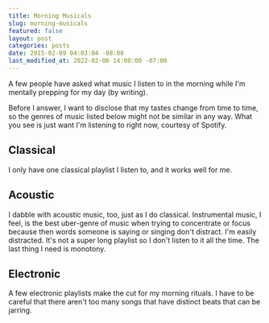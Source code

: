 ```yaml
---
title: Morning Musicals
slug: morning-musicals
featured: false
layout: post
categories: posts
date: 2015-02-09 04:03:04 -08:00
last_modified_at: 2022-02-06 14:00:00 -07:00
---
```


A few people have asked what music I listen to in the morning while I'm mentally prepping for my day (by writing).

Before I answer, I want to disclose that my tastes change from time to time, so the genres of music listed below might not be similar in any way. What you see is just want I'm listening to right now, courtesy of Spotify.

## Classical

I only have one classical playlist I listen to, and it works well for me.

## Acoustic

I dabble with acoustic music, too, just as I do classical. Instrumental music, I feel, is the best uber-genre of music when trying to concentrate or focus because then words someone is saying or singing don't distract. I'm easily distracted. It's not a super long playlist so I don't listen to it all the time. The last thing I need is monotony.

## Electronic

A few electronic playlists make the cut for my morning rituals. I have to be careful that there aren't too many songs that have distinct beats that can be jarring.

